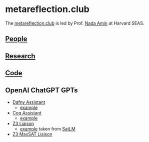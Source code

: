 # metareflection.club

The [metareflection.club](/) is led by Prof. [Nada Amin](https://namin.seas.harvard.edu) at Harvard SEAS.

## [People](people)

## [Research](research)

## [Code](code)

## OpenAI ChatGPT GPTs

- [Dafny Assistant](https://chat.openai.com/g/g-JAUZ1i49Q-dafny-assistant)
  - [example](https://chat.openai.com/share/2874c7fb-6b32-4124-b695-c49dac0cd2f6)
- [Coq Assistant](https://chat.openai.com/g/g-l1Yx0mmy3-coq-assistant)
  - [example](https://chat.openai.com/share/20001cb7-29fc-423a-b2c6-73dea825b062)
- [Z3 Liaison](https://chat.openai.com/g/g-qcpbgz77s-z3-liaison)
  - [example](https://chat.openai.com/share/a05100f6-c5ea-424a-9c61-26d289779ca4) taken from [SatLM](https://arxiv.org/abs/2305.09656)
- [Z3 MaxSAT Liaison](https://chat.openai.com/g/g-VhwH3lcNH-z3-maxsat-liasion)
